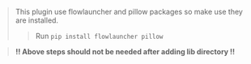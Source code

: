 > This plugin use flowlauncher and pillow packages so make use they are installed.
>> Run `pip install flowlauncher pillow`

> **!! Above steps should not be needed after adding lib directory !!**
